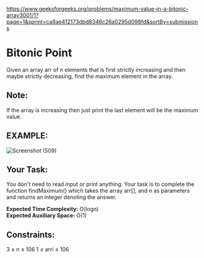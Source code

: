 https://www.geeksforgeeks.org/problems/maximum-value-in-a-bitonic-array3001/1?page=1&sprint=ca8ae412173dbd8346c26a0295d098fd&sortBy=submissions

<h1> Bitonic Point </h1>

Given an array arr of n elements that is first strictly increasing and then maybe strictly decreasing, find the maximum element in the array.

## Note: 
If the array is increasing then just print the last element will be the maximum value.

## EXAMPLE:
![Screenshot (509)](https://github.com/shanvii/Beginner-s-DSA-Sheet-GeeksforGeeks/assets/81086303/9caa2d76-3567-4ef4-aed7-ab0157bfecb7)

## Your Task:  
You don't need to read input or print anything. Your task is to complete the function findMaximum() which takes the array arr[], and n as parameters and returns an integer denoting the answer.

**Expected Time Complexity:** O(logn) <br>
**Expected Auxiliary Space:** O(1)

## Constraints:
3 ≤ n ≤ 106
1 ≤ arri ≤ 106
